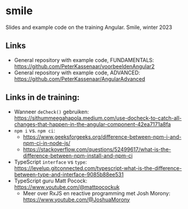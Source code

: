 # smile
Slides and example code on the training Angular. Smile, winter 2023

## Links
- General repository with example code, FUNDAMENTALS: https://github.com/PeterKassenaar/voorbeeldenAngular2
- General repository with example code, ADVANCED: https://github.com/PeterKassenaar/AngularAdvanced

## Links in de training:
- Wanneer `deCheck()` gebruiken: https://sithummeegahapola.medium.com/use-docheck-to-catch-all-changes-that-happen-in-the-angular-component-42ea7171a8fa
- `npm i` vs. `npm ci`:
  - https://www.geeksforgeeks.org/difference-between-npm-i-and-npm-ci-in-node-js/
  - https://stackoverflow.com/questions/52499617/what-is-the-difference-between-npm-install-and-npm-ci
- TypeScript `interface` vs `type`: https://levelup.gitconnected.com/typescript-what-is-the-difference-between-type-and-interface-9085b88ee531
- TypeScript guru Matt Pocock: https://www.youtube.com/@mattpocockuk
  - Meer over RxJS en reactive programming met Josh Morony: https://www.youtube.com/@JoshuaMorony 
